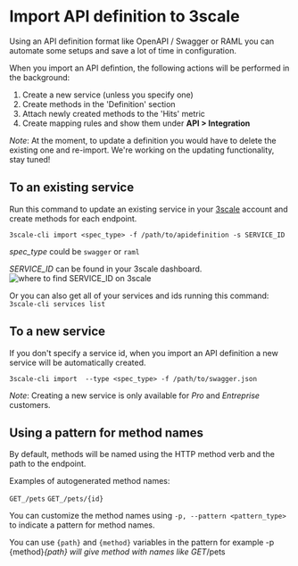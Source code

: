# Import API definition to 3scale

Using an API definition format like OpenAPI / Swagger or RAML you can automate some setups and save a lot of time in configuration.

When you import an API defintion, the following actions will be performed in the background:

1. Create a new service (unless you specify one)
2. Create methods in the 'Definition' section
3. Attach newly created methods to the 'Hits' metric
4. Create mapping rules and show them under **API > Integration**

*Note*: At the moment, to update a definition you would have to delete the existing one and re-import. We're working on the updating functionality, stay tuned!

## To an existing service

Run this command to update an existing service in your [3scale](http://3scale.net) account and create methods for each endpoint.

`3scale-cli import <spec_type> -f /path/to/apidefinition -s SERVICE_ID`

*spec_type* could be `swagger` or `raml`

*SERVICE_ID* can be found in your 3scale dashboard.
![where to find SERVICE_ID on 3scale](https://www.evernote.com/l/ACW0h8yHfplHi4r-WivB0e0FT5X-6mgutmgB/image.png)

Or you can also get all of your services and ids running this command:
`3scale-cli services list`

## To a new service

If you don't specify a service id, when you import an API definition a new service will be automatically created. 

`3scale-cli import  --type <spec_type> -f /path/to/swagger.json`

*Note*: Creating a new service is only available for *Pro* and *Entreprise* customers.

## Using a pattern for method names

By default, methods will be named using the HTTP method verb and the path to the endpoint.

Examples of autogenerated method names:

`GET_/pets`
`GET_/pets/{id}`

You can customize the method names using `-p, --pattern <pattern_type>` to indicate a pattern for method names. 

You can use `{path}` and `{method}` variables in the pattern for example -p {method}_{path} will give method with names like GET_/pets
